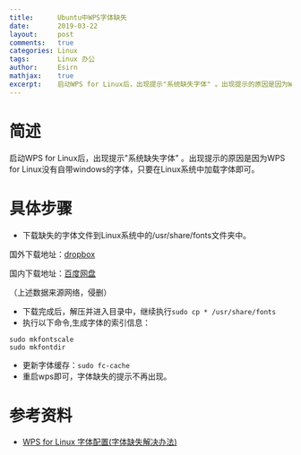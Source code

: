 ```yaml
---
title:		Ubuntu中WPS字体缺失
date:		2019-03-22
layout:		post
comments:	true
categories: Linux
tags:		Linux 办公
author:		Esirn
mathjax:	true
excerpt: 	启动WPS for Linux后，出现提示"系统缺失字体" 。出现提示的原因是因为WPS for Linux没有自带windows的字体，只要在Linux系统中加载字体即可。
---
```


# 简述
启动WPS for Linux后，出现提示"系统缺失字体" 。出现提示的原因是因为WPS for Linux没有自带windows的字体，只要在Linux系统中加载字体即可。

# 具体步骤
- 下载缺失的字体文件到Linux系统中的/usr/share/fonts文件夹中。

国外下载地址：[dropbox](https://www.dropbox.com/s/lfy4hvq95ilwyw5/wps_symbol_fonts.zip)

国内下载地址：[百度网盘](https://pan.baidu.com/s/1eS6xIzo)

（上述数据来源网络，侵删）

- 下载完成后，解压并进入目录中，继续执行`sudo cp * /usr/share/fonts`
- 执行以下命令,生成字体的索引信息：
~~~
sudo mkfontscale
sudo mkfontdir
~~~

- 更新字体缓存：`sudo fc-cache`
- 重启wps即可，字体缺失的提示不再出现。

# 参考资料
- [WPS for Linux 字体配置(字体缺失解决办法)](https://www.cnblogs.com/lujion/p/6897085.html)
